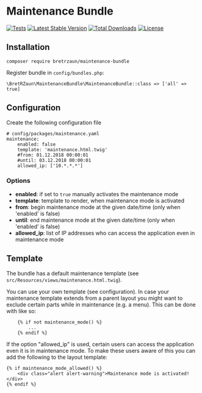 # Maintenance Bundle

[![Tests](https://github.com/bretrzaun/MaintenanceBundle/actions/workflows/tests.yml/badge.svg)](https://github.com/bretrzaun/MaintenanceBundle/actions/workflows/tests.yml) 
[![Latest Stable Version](https://poser.pugx.org/bretrzaun/maintenance-bundle/v/stable)](https://packagist.org/packages/bretrzaun/maintenance-bundle)
[![Total Downloads](https://poser.pugx.org/bretrzaun/maintenance-bundle/downloads)](https://packagist.org/packages/bretrzaun/maintenance-bundle)
[![License](https://poser.pugx.org/bretrzaun/maintenance-bundle/license)](https://packagist.org/packages/bretrzaun/maintenance-bundle)

## Installation

```
composer require bretrzaun/maintenance-bundle
```

Register bundle in `config/bundles.php`:

```
\BretRZaun\MaintenanceBundle\MaintenanceBundle::class => ['all' => true]
```

## Configuration

Create the following configuration file

```
# config/packages/maintenance.yaml
maintenance:
    enabled: false
    template: 'maintenance.html.twig'
    #from: 01.12.2018 00:00:01
    #until: 03.12.2018 00:00:01
    allowed_ip: ['10.*.*.*']
```

### Options

- **enabled**: if set to `true` manually activates the maintenance mode
- **template**: template to render, when maintenance mode is activated
- **from**: begin maintenance mode at the given date/time (only when 'enabled' is false)
- **until**: end maintenance mode at the given date/time (only when 'enabled' is false)
- **allowed_ip**: list of IP addresses who can access the application even in maintenance mode

## Template

The bundle has a default maintenance template (see `src/Resources/views/maintenance.html.twig`).

You can use your own template (see configuration). In case your maintenance template extends from a parent layout
you might want to exclude certain parts while in maintenance (e.g. a menu).
This can be done with like so:
```
    {% if not maintenance_mode() %}
        ...
    {% endif %}
```

If the option "allowed_ip" is used, certain users can access the application even it is in maintenance mode.
To make these users aware of this you can add the following to the layout template:

```
{% if maintenance_mode_allowed() %}
    <div class="alert alert-warning">Maintenance mode is activated!</div>
{% endif %}
```

